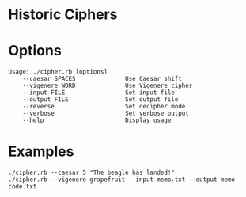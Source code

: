 # Historic Ciphers

# Options
    Usage: ./cipher.rb [options]
        --caesar SPACES              Use Caesar shift
        --vigenere WORD              Use Vigenere cipher
        --input FILE                 Set input file
        --output FILE                Set output file
        --reverse                    Set decipher mode
        --verbose                    Set verbose output
        --help                       Display usage

# Examples
    ./cipher.rb --caesar 5 "The beagle has landed!"
    ./cipher.rb --vigenere grapefruit --input memo.txt --output memo-code.txt

